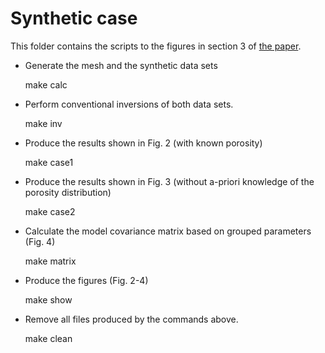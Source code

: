 # Synthetic case

This folder contains the scripts to the figures in section 3 of [the paper](https://academic.oup.com/gji/advance-article-pdf/doi/10.1093/gji/ggz402/29533315/ggz402.pdf).

- Generate the mesh and the synthetic data sets

    make calc

- Perform conventional inversions of both data sets.

    make inv

- Produce the results shown in Fig. 2 (with known porosity)

    make case1

- Produce the results shown in Fig. 3 (without a-priori knowledge of the porosity distribution)

    make case2

- Calculate the model covariance matrix based on grouped parameters (Fig. 4)

    make matrix

- Produce the figures (Fig. 2-4)

    make show

- Remove all files produced by the commands above.

    make clean
